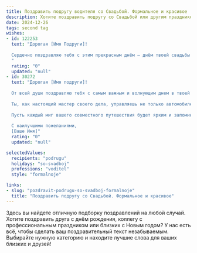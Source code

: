 ```yaml
---
title: Поздравить подругу водителя со Свадьбой. Формальное и красивое
description: Хотите поздравить подругу со Свадьбой или другим праздником? Наш ИИ создаст незабываемое поздравление, а вы обязательно выделитесь среди других.  
date: 2024-12-26
tags: second tag
wishes:
- id: 122253
  text: "Дорогая [Имя Подруги]!
  
  Сердечно поздравляю тебя с этим прекрасным днём – днём твоей свадьбы! Желаю тебе и твоему супругу безграничного счастья, любви и взаимопонимания. Пусть ваш семейный путь будет полон радости, света и  взаимной поддержки.  Пусть дорога вашей жизни будет ровной и гладкой, как идеальная трасса, а все препятствия – лишь мелкими ухабами, которые вы с легкостью преодолеете вместе.  Счастья вам,  молодожёны!
  "
  rating: "0"
  updated: "null"
- id: 30272
  text: "Дорогая [Имя подруги]!
  
  От всей души поздравляю тебя с самым важным и волнующим днем в твоей жизни – днем свадьбы! Это чудесное событие наполнено не только счастьем и радостью, но и светлыми ожиданиями совместного будущего.
  
  Ты, как настоящий мастер своего дела, управляешь не только автомобилем, но и своей судьбой, и теперь у тебя есть возможность строить новую счастливую жизнь вместе с любимым человеком. Желаю вам обоим безмятежного пути, наполненного любовью, поддержкой и пониманием.
  
  Пусть каждый миг вашего совместного путешествия будет ярким и запоминающимся, а впереди вас ждет множество радостных событий и приятных сюрпризов. Будьте друг для друга опорой и вдохновением, и пусть ваша любовь крепнет с каждым днем.
  
  С наилучшими пожеланиями,
  [Ваше Имя]"
  rating: "0"
  updated: "null"

selectedValues:
  recipients: "podrugu"
  holidays: "so-svadboj"
  professions: "voditel"
  style: "formalnoje"

links:
- slug: "pozdravit-podrugu-so-svadboj-formalnoje"
  title: "Поздравить подругу со Свадьбой. Формальное и красивое"
---
```


Здесь вы найдете отличную подборку поздравлений на любой случай.
Хотите поздравить друга с днём рождения, коллегу с профессиональным праздником или близких с Новым годом? У нас есть всё, чтобы сделать ваш поздравительный текст незабываемым. Выбирайте нужную категорию и находите лучшие слова для ваших близких и друзей!
